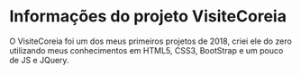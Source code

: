 # Informações do projeto VisiteCoreia

O VisiteCoreia foi um dos meus primeiros projetos de 2018, criei ele do zero utilizando meus conhecimentos em HTML5, CSS3, BootStrap e um pouco de JS e JQuery.
